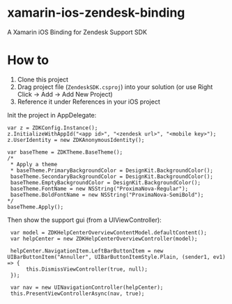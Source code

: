 # xamarin-ios-zendesk-binding
A Xamarin iOS Binding for Zendesk Support SDK

# How to
1) Clone this project
2) Drag project file (`ZendeskSDK.csproj`) into your solution (or use Right Click -> Add -> Add New Project)
3) Reference it under References in your iOS project

Init the project in AppDelegate:

    var z = ZDKConfig.Instance();
    z.InitializeWithAppId("<app id>", "<zendesk url>", "<mobile key>");
    z.UserIdentity = new ZDKAnonymousIdentity();

    var baseTheme = ZDKTheme.BaseTheme();
    /*
     * Apply a theme
     * baseTheme.PrimaryBackgroundColor = DesignKit.BackgroundColor();
     baseTheme.SecondaryBackgroundColor = DesignKit.BackgroundColor();
     baseTheme.EmptyBackgroundColor = DesignKit.BackgroundColor();
     baseTheme.FontName = new NSString("ProximaNova-Regular");
     baseTheme.BoldFontName = new NSString("ProximaNova-SemiBold");
    */
    baseTheme.Apply();

Then show the support gui (from a UIViewController):

     var model = ZDKHelpCenterOverviewContentModel.defaultContent();
     var helpCenter = new ZDKHelpCenterOverviewController(model);

     helpCenter.NavigationItem.LeftBarButtonItem = new UIBarButtonItem("Annuller", UIBarButtonItemStyle.Plain, (sender1, ev1) => {
          this.DismissViewController(true, null);
     });

     var nav = new UINavigationController(helpCenter);
     this.PresentViewControllerAsync(nav, true);
